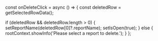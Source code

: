 const onDeleteClick = async () => {
  const deletedRow = getSelectedRowData();

  if (deletedRow && deletedRow.length > 0) {
    setReportName(deletedRow[0]?.reportName);
    setIsOpen(true);
  } else {
    rootContext.showInfo('Please select a report to delete.');
  }
};